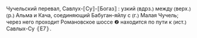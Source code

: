 ---
---

Чучельский перевал, Савлух-⟦Су⟧-⟦Богаз⟧
: узкий ⦅вдрз.⦆ между ⦅верх.⦆ ⦅р.⦆ Альма и Кача, соединяющий Бабуган-яйлу с ⦅г.⦆ Малая Чучель; через него проходит Романовское шоссе ❷ находится по пути к ⦅ист.⦆ Савлых-Су ⦃Е7⦄.
